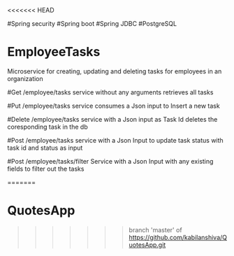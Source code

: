 <<<<<<< HEAD

#Spring security 
#Spring boot
#Spring JDBC 
#PostgreSQL

# EmployeeTasks
Microservice for creating, updating and deleting tasks for employees in an organization

#Get /employee/tasks
service without any arguments retrieves all tasks

#Put /employee/tasks
service consumes a Json input to Insert a new task

#Delete /employee/tasks
service with a Json input as Task Id deletes the coresponding task in the db

#Post /employee/tasks
service with a Json Input to update task status with task id and status as input

#Post /employee/tasks/filter Service with a Json Input with any existing fields to filter out the tasks


=======
# QuotesApp


>>>>>>> branch 'master' of https://github.com/kabilanshiva/QuotesApp.git
